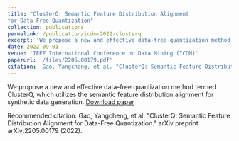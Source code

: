 ```yaml
---
title: "ClusterQ: Semantic Feature Distribution Alignment
for Data-Free Quantization"
collection: publications
permalink: /publication/icdm-2022-clusterq
excerpt: 'We propose a new and effective data-free quantization method termed ClusterQ, which utilizes the semantic feature distribution alignment for synthetic data generation.'
date: 2022-09-01
venue: 'IEEE International Conference on Data Mining (ICDM)'
paperurl: '/files/2205.00179.pdf'
citation: 'Gao, Yangcheng, et al. "ClusterQ: Semantic Feature Distribution Alignment for Data-Free Quantization." arXiv preprint arXiv:2205.00179 (2022).'
---
```

We propose a new and effective data-free quantization method termed ClusterQ, which utilizes the semantic feature distribution alignment for synthetic data generation. [Download paper](/files/2205.00179.pdf)

Recommended citation: Gao, Yangcheng, et al. "ClusterQ: Semantic Feature Distribution Alignment for Data-Free Quantization." arXiv preprint arXiv:2205.00179 (2022).